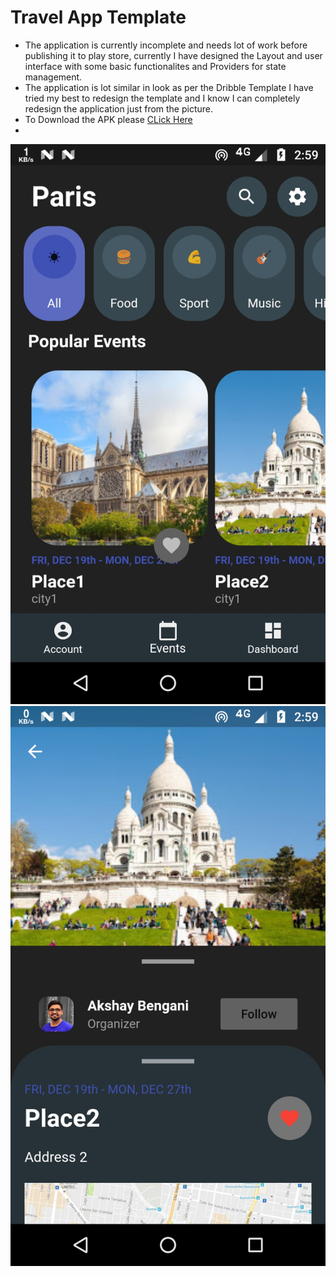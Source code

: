 # Travel App Template

* The application is currently incomplete and needs lot of work before publishing it to play store, currently I have designed the Layout and user interface with some basic functionalites and Providers for state management.
* The application is lot similar in look as per the Dribble Template I have tried my best to redesign the template and I know I can completely redesign the application just from the picture.
* To Download the APK please [CLick Here](resources/travelapp.apk)
*  
<img src = "resources/sc1.jpg">
<img src = "resources/sc2.jpg">